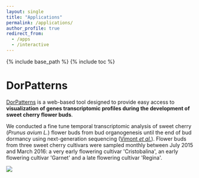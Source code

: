 ```yaml
---
layout: single
title: "Applications"
permalink: /applications/
author_profile: true
redirect_from:
  - /apps
  - /interactive
---
```


{% include base_path %}
{% include toc %}

DorPatterns
======
[DorPatterns](https://bwenden.shinyapps.io/DorPatterns/) is a web-based tool designed to provide easy access to **visualization of genes transcriptomic profiles during the development of sweet cherry flower buds**.

We conducted a fine tune temporal transcriptomic analysis of sweet cherry (*Prunus avium L.*) flower buds from bud organogenesis until the end of bud dormancy using next-generation sequencing ([Vimont *et al.*](https://bwenden.github.io/bwenden/publication/2019-From-bud-formation-to-flowering-transcriptomic-state-defines-the-cherry-developmental-phases-of-sweet-cherry-bud-dormancy)). Flower buds from three sweet cherry cultivars were sampled monthly between July 2015 and March 2016: a very early flowering cultivar 'Cristobalina', an early flowering cultivar 'Garnet' and a late flowering cultivar 'Regina'.

<a href="https://bwenden.shinyapps.io/DorPatterns/"><img src="/bwenden/images/DorPatterns.png" /></a>
